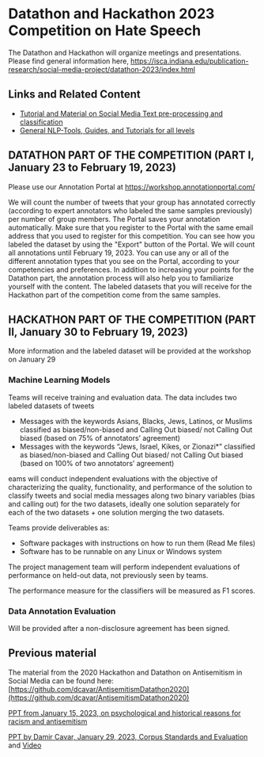 # Datathon and Hackathon 2023 Competition on Hate Speech

The Datathon and Hackathon will organize meetings and presentations. Please find general information here, https://isca.indiana.edu/publication-research/social-media-project/datathon-2023/index.html

## Links and Related Content

- [Tutorial and Material on Social Media Text pre-processing and classification](https://github.com/AnnotationPortal/DatathonandHackathon.github.io/blob/main/NLP_ML_Social_Media_Processing.md)
- [General NLP-Tools, Guides, and Tutorials for all levels](https://github.com/AnnotationPortal/DatathonandHackathon.github.io/blob/c8cc15cf6231e0e994162514d60e4737c34f0cc9/NLP-Tools%20and%20Guides.md)


## DATATHON PART OF THE COMPETITION (PART I, January 23 to February 19, 2023)

Please use our Annotation Portal at https://workshop.annotationportal.com/

We will count the number of tweets that your group has annotated correctly (according to expert annotators who labeled the same samples previously) per number of group members. The Portal saves your annotation automatically. Make sure that you register to the Portal with the same email address that you used to register for this competition. You can see how you labeled the dataset by using the "Export" button of the Portal. We will count all annotations until February 19, 2023. You can use any or all of the different annotation types that you see on the Portal, according to your competencies and preferences. In addition to increasing your points for the Datathon part, the annotation process will also help you to familiarize yourself with the content. The labeled datasets that you will receive for the Hackathon part of the competition come from the same samples.

## HACKATHON PART OF THE COMPETITION (PART II, January 30 to February 19, 2023)

More information and the labeled dataset will be provided at the workshop on January 29

### Machine Learning Models

Teams will receive training and evaluation data.
The data includes two labeled datasets of tweets
-	Messages with the keywords Asians, Blacks, Jews, Latinos, or Muslims classified as biased/non-biased and Calling Out biased/ not Calling Out biased (based on 75% of annotators’ agreement)
-	Messages with the keywords “Jews, Israel, Kikes, or Zionazi*” classified as biased/non-biased and Calling Out biased/ not Calling Out biased (based on 100% of two annotators’ agreement)

eams will conduct independent evaluations with the objective of characterizing the quality, functionality, and performance of the solution to classify tweets and social media messages along two binary variables (bias and calling out) for the two datasets, ideally one solution separately for each of the two datasets + one solution merging the two datasets.

Teams provide deliverables as:

-	Software packages with instructions on how to run them (Read Me files)
-	Software has to be runnable on any Linux or Windows system

The project management team will perform independent evaluations of performance on held-out data, not previously seen by teams.

The performance measure for the classifiers will be measured as F1 scores.


### Data Annotation Evaluation
Will be provided after a non-disclosure agreement has been signed.



## Previous material
The material from the 2020 Hackathon and Datathon on Antisemitism in Social Media can be found here: [https://github.com/dcavar/AntisemitismDatathon2020](https://github.com/dcavar/AntisemitismDatathon2020)


[PPT from January 15, 2023, on psychological and historical reasons for racism and antisemitism](https://github.com/AnnotationPortal/DatathonandHackathon.github.io/blob/main/Psychological%20and%20Historical%20Reasons%20for%20Racism%20and%20Antisemitism.pptx)

[PPT by Damir Cavar, January 29, 2023, Corpus Standards and Evaluation](https://github.com/AnnotationPortal/DatathonandHackathon.github.io/blob/main/Corpus_Format_Selection.pdf) and [Video](https://iu.mediaspace.kaltura.com/media/t/1_5sfcj3ix)
